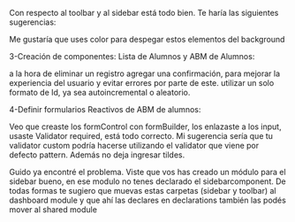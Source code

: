
Con respecto al toolbar y al sidebar está todo bien. Te haría las siguientes sugerencias:

Me gustaría que uses color para despegar estos elementos del background


3-Creación de componentes: Lista de Alumnos y ABM de Alumnos:


 a la hora de eliminar un registro agregar una confirmación, para mejorar la experiencia del usuario y evitar errores por parte de este.
utilizar un solo formato de Id, ya sea autoincremental o aleatorio.


4-Definir formularios Reactivos de ABM de alumnos:

Veo que creaste los formControl con formBuilder, los enlazaste a los input, usaste Validator required, está todo correcto. Mi sugerencia sería que tu validator custom podría hacerse utilizando el validator que viene por defecto pattern. Además no deja ingresar tildes. 



Guido ya encontré el problema. Viste que vos has creado un módulo para el sidebar
bueno, en ese modulo no tenes declarado el sidebarcomponent. De todas formas te sugiero que muevas estas carpetas (sidebar y toolbar) al dashboard module
y que ahí las declares en declarations
también las podés mover al shared module
